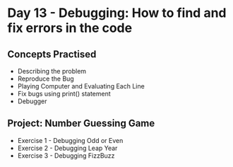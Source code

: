 # Day 13 - Debugging: How to find and fix errors in the code
## Concepts Practised
- Describing the problem
- Reproduce the Bug
- Playing Computer and Evaluating Each Line
- Fix bugs using print() statement
- Debugger


## Project: Number Guessing Game
- Exercise 1 - Debugging Odd or Even
- Exercise 2 - Debugging Leap Year
- Exercise 3 - Debugging FizzBuzz

